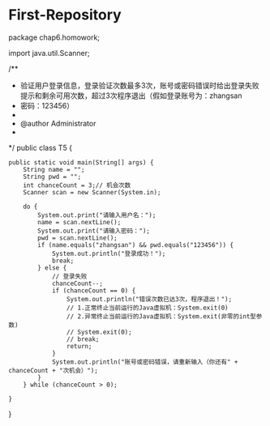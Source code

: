 # First-Repository
package chap6.homowork;

import java.util.Scanner;

/**
 * 验证用户登录信息，登录验证次数最多3次，账号或密码错误时给出登录失败提示和剩余可用次数，超过3次程序退出（假如登录账号为：zhangsan
 * 密码：123456）
 * 
 * @author Administrator
 *
 */
public class T5 {

	public static void main(String[] args) {
		String name = "";
		String pwd = "";
		int chanceCount = 3;// 机会次数
		Scanner scan = new Scanner(System.in);

		do {
			System.out.print("请输入用户名：");
			name = scan.nextLine();
			System.out.print("请输入密码：");
			pwd = scan.nextLine();
			if (name.equals("zhangsan") && pwd.equals("123456")) {
				System.out.println("登录成功！");
				break;
			} else {
				// 登录失败
				chanceCount--;
				if (chanceCount == 0) {
					System.out.println("错误次数已达3次，程序退出！");
					// 1.正常终止当前运行的Java虚拟机：System.exit(0)
					// 2.异常终止当前运行的Java虚拟机：System.exit(非零的int型参数)
					// System.exit(0);
					// break;
					return;
				}
				System.out.println("账号或密码错误，请重新输入（你还有" + chanceCount + "次机会）");
			}
		} while (chanceCount > 0);

	}

}
